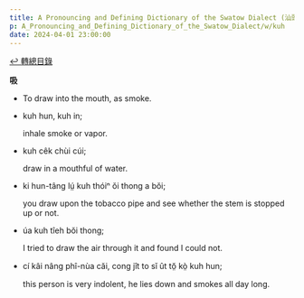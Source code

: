 ```yaml
---
title: A Pronouncing and Defining Dictionary of the Swatow Dialect (汕頭方言音義字典) / kuh
p: A_Pronouncing_and_Defining_Dictionary_of_the_Swatow_Dialect/w/kuh
date: 2024-04-01 23:00:00
---
```


[↩️ 轉總目錄](/A_Pronouncing_and_Defining_Dictionary_of_the_Swatow_Dialect)


**吸**
- To draw into the mouth, as smoke.

- kuh hun, kuh in;

  inhale smoke or vapor.

- kuh cêk chùi cúi;

  draw in a mouthful of water.

- ki hun-tâng lṳ́ kuh thóiⁿ ŏi thong a bŏi;

  you draw upon the tobacco pipe and see whether the stem is stopped up or not.

- úa kuh tîeh bŏi thong;

  I tried to draw the air through it and found I could not.

- cí kâi nâng phî-nùa căi, cong jît to sĭ ût tŏ̤ kò̤ kuh hun;

  this person is very indolent, he lies down and smokes all day long.